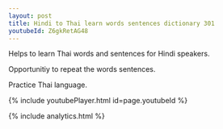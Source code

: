 ```yaml
---
layout: post
title: Hindi to Thai learn words sentences dictionary 301 
youtubeId: Z6gkRetAG48
---
```

 
 
Helps to learn Thai words and sentences for Hindi speakers.

Opportunitiy to repeat the words sentences. 

Practice Thai language. 
 
{% include youtubePlayer.html id=page.youtubeId %}
 
 
{% include analytics.html %}